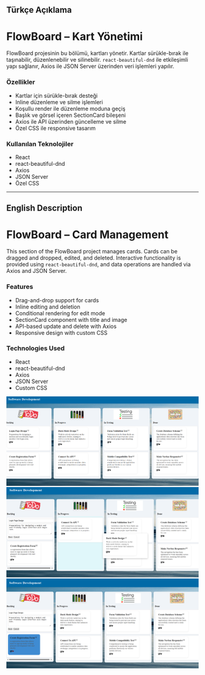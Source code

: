 ## Türkçe Açıklama

# FlowBoard – Kart Yönetimi
  
FlowBoard projesinin bu bölümü, kartları yönetir. Kartlar sürükle-bırak ile taşınabilir, düzenlenebilir ve silinebilir. `react-beautiful-dnd` ile etkileşimli yapı sağlanır, Axios ile JSON Server üzerinden veri işlemleri yapılır.

###  Özellikler

- Kartlar için sürükle-bırak desteği
- Inline düzenleme ve silme işlemleri
- Koşullu render ile düzenleme moduna geçiş
- Başlık ve görsel içeren SectionCard bileşeni
- Axios ile API üzerinden güncelleme ve silme
- Özel CSS ile responsive tasarım

###  Kullanılan Teknolojiler

- React
- react-beautiful-dnd
- Axios
- JSON Server
- Özel CSS
---
## English Description

# FlowBoard – Card Management

This section of the FlowBoard project manages cards. Cards can be dragged and dropped, edited, and deleted. Interactive functionality is provided using `react-beautiful-dnd`, and data operations are handled via Axios and JSON Server.

### Features

- Drag-and-drop support for cards
- Inline editing and deletion
- Conditional rendering for edit mode
- SectionCard component with title and image
- API-based update and delete with Axios
- Responsive design with custom CSS

### Technologies Used

- React  
- react-beautiful-dnd  
- Axios  
- JSON Server  
- Custom CSS


![alt text](FlowBoard.png) ![alt text](FlowBoardDrag.png) ![alt text](FlowBoardUpdate.png) 